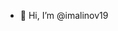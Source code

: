 - 👋 Hi, I’m @imalinov19


<!---
imalinov19/imalinov19 is a ✨ special ✨ repository because its `README.md` (this file) appears on your GitHub profile.
You can click the Preview link to take a look at your changes.
--->
